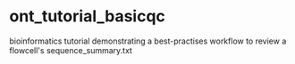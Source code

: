 # ont_tutorial_basicqc
bioinformatics tutorial demonstrating a best-practises workflow to review a flowcell's sequence_summary.txt  
